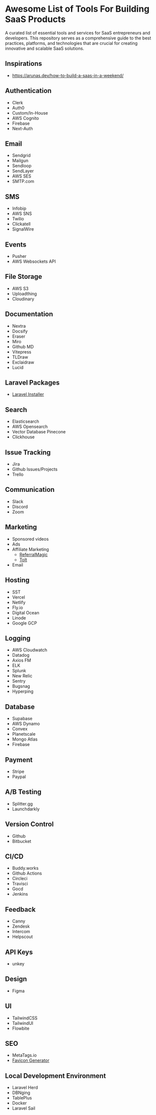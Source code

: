 # Awesome List of Tools For Building SaaS Products

A curated list of essential tools and services for SaaS entrepreneurs and developers. This repository serves as a comprehensive guide to the best practices, platforms, and technologies that are crucial for creating innovative and scalable SaaS solutions.

## Inspirations

- https://arunas.dev/how-to-build-a-saas-in-a-weekend/

## Authentication

- Clerk
- Auth0
- Custom/In-House
- AWS Cognito
- Firebase
- Next-Auth

## Email

- Sendgrid
- Mailgun
- Sendloop
- SendLayer
- AWS SES
- SMTP.com

## SMS

- Infobip
- AWS SNS
- Twilio
- Clickatell
- SignalWire

## Events

- Pusher
- AWS Websockets API

## File Storage

- AWS S3
- Uploadthing
- Cloudinary

## Documentation

- Nextra
- Docsify
- Eraser
- Miro
- Github MD
- Vitepress
- TLDraw
- Exclaidraw
- Lucid

## Laravel Packages

- [Laravel Installer](https://laravel-installer.com/)

## Search

- Elasticsearch
- AWS Opensearch
- Vector Database Pinecone
- Clickhouse

## Issue Tracking

- Jira
- Github Issues/Projects
- Trello

## Communication

- Slack
- Discord
- Zoom

## Marketing

- Sponsored videos
- Ads
- Affiliate Marketing
  - [ReferralMagic](https://referralmagic.co/)
  - [Tolt](https://tolt.io/)
- Email

## Hosting

- SST
- Vercel
- Netlify
- Fly.io
- Digital Ocean
- Linode
- Google GCP

## Logging

- AWS Cloudwatch
- Datadog
- Axios FM
- ELK
- Splunk
- New Relic
- Sentry
- Bugsnag
- Hyperping

## Database

- Supabase
- AWS Dynamo
- Convex
- Planetscale
- Mongo Atlas
- Firebase

## Payment

- Stripe
- Paypal

## A/B Testing

- Splitter.gg
- Launchdarkly

## Version Control

- Github
- Bitbucket

## CI/CD

- Buddy.works
- Github Actions
- Circleci
- Travisci
- Gocd
- Jenkins

## Feedback

- Canny
- Zendesk
- Intercom
- Helpscout

## API Keys

- unkey

## Design

- Figma

## UI

- TailwindCSS
- TailwindUI
- Flowbite

## SEO

- MetaTags.io
- [Favicon Generator](https://realfavicongenerator.net/svg-favicon/)

## Local Development Environment

- Laravel Herd
- DBNging
- TablePlus
- Docker
- Laravel Sail
